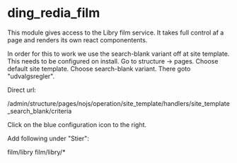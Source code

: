# ding_redia_film

This module gives access to the Libry film service. It takes full control af a
page and renders its own react componentents.

In order for this to work we use the search-blank variant off at site template.
This needs to be configured on install. Go to structure -> pages. Choose default
site template. Choose search-blank variant. There goto "udvalgsregler".

Direct url:

/admin/structure/pages/nojs/operation/site_template/handlers/site_template_search_blank/criteria

Click on the blue configuration icon to the right.

Add following under "Stier":

film/libry
film/libry/*